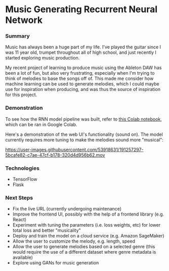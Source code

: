 # Music Generating Recurrent Neural Network

### Summary

Music has always been a huge part of my life. I've played the guitar since I was 11 year old, trumpet throughout all of high school, and just recently I started exploring music production.

My recent project of learning to produce music using the Ableton DAW has been a lot of fun, but also very frustrating, especially when I'm trying to think of melodies to base the songs off of. This made me consider how machine learning can be used to generate melodies, which I could maybe use for inspiration when producing, and was thus the source of inspiration for this project.

### Demonstration

To see how the RNN model pipeline was built, refer to [this Colab notebook](https://github.com/williamhpark/music_generation/blob/main/Music_Generating_Recurrent_Neural_Network.ipynb), which can be ran in Google Colab.

Here's a demonstration of the web UI's functionality (sound on). The model currently requires more tuning to make the melodies sound more "musical":

https://user-images.githubusercontent.com/53918631/191257297-5bcafe82-c7ae-47cf-b178-320d4d956b62.mov

### Technologies

- TensorFlow
- Flask

### Next Steps

- Fix the live URL (currently undergoing maintenance)
- Improve the frontend UI, possibly with the help of a frontend library (e.g. React)
- Experiment with tuning the parameters (i.e. loss weights, etc) for lower total loss and better "musicality"
- Deploy and train the model on a cloud service (e.g. Amazon SageMaker)
- Allow the user to customize the melody, e.g. length, speed
- Allow the user to generate melodies based on a selected genre (this would require the use of a different dataset where genre metadata is available)
- Explore using GANs for music generation
